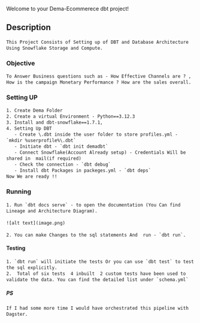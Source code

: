 Welcome to your Dema-Ecommerece dbt project!

## Description 
    This Project Consists of Setting up of DBT and Database Architecture Using Snowflake Storage and Compute.

### Objective 
    To Answer Business questions such as - How Effective Channels are ? , How is the campaign Monetary Performance ? How are the sales overall.
### Setting UP
    1. Create Dema Folder 
    2. Create a virtual Environment - Python==3.12.3
    3. Install and dbt-snowflake==1.7.1, 
    4. Setting Up DBT 
       - Create \.dbt inside the user folder to store profiles.yml - `mkdir %userprofile%\.dbt`
       - Initiate dbt - `dbt init demadbt`
       - Connect Snowflake(Account Already setup) - Credentials Will be shared in  mail(if required)
       - Check the connection - `dbt debug`
       - Install dbt Packages in packeges.yml - `dbt deps`
    Now We are ready !!

### Running
    1. Run `dbt docs serve` - to open the documentation (You Can find Lineage and Architecture Diagram).
    
    ![alt text](image.png)
    
    2. You can make Changes to the sql statements And  run - `dbt run`.
#### Testing
    1. `dbt run` will initiate the tests Or you can use `dbt test` to test the sql explicitly.
    2.  Total of six tests  4 inbuilt  2 custom tests have been used to validate the data. You can find the detailed list under `schema.yml`

##### PS
    If I had some more time I would have orchestrated this pipeline with Dagster.

